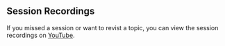 ## Session Recordings

If you missed a session or want to revist a topic, you can view the session recordings on [YouTube](youtube.com). 
